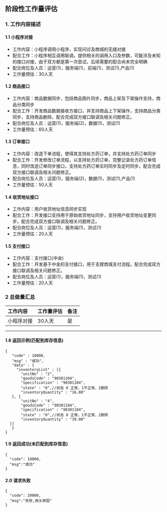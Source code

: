## 阶段性工作量评估
### 1. 工作内容描述
#### 1.1 小程序对接
* 工作内容：小程序调用小程序，实现问诊及商城的无缝对接
* 配合工作：小程序相互调用联调，提供相关的调用入口及参数，可能涉及未知的接口对接，由于双方都是第一次尝试，后续需要的配合尚未完全明确
* 配合岗位及人员：运营(1)，服务端(1)，前端(1)，测试(1),产品(1)
* 工作量预估：30人天
#### 1.2 商品接口
* 工作内容：商品数据同步，包括商品图片同步，商品上架及下架操作支持，商品分类同步
* 配合工作：开发商品数据接收方接口，并支持商品上下架操作，支持商品分类同步，支持商品删除。配合完成双方接口联调及相关问题修正。
* 配合岗位及人员：运营(1)，服务端(2)，数据(1)，测试(1)
* 工作量预估：60人天
#### 1.3 订单接口
* 工作内容：改造下单流程，使得其支持处方药订单，并支持处方药订单同步
* 配合工作：开发修改订单流程，以支持处方药订单，完整记录处方药订单信息，同时改造订单同步接口，支持处方药订单实时同步及定时同步。配合完成双方接口联调及相关问题修正。
* 配合岗位及人员：运营(1)，服务端(2)，数据(1)，测试(1),产品(1)
* 工作量预估：50人天
#### 1.4 收货地址接口
* 工作内容：用户收货地址信息同步实现
* 配合工作：开发接口支持用于原始收货地址同步，支持用户收货地址变更同步。配合完成双方接口联调及相关问题修正。
* 配合岗位及人员：运营(1)，服务端(1)，测试(1)
* 工作量预估：20人天
#### 1.5 支付接口
* 工作内容：支付接口(中金)
* 配合工作：开发基于中金的支付接口，用于支撑商城支付流程。配合完成双方接口联调及相关问题修正。
* 配合岗位及人员：运营(1)，服务端(1)，测试(1)
* 工作量预估：20人天


### 2 总做量汇总
| 工作内容 | 工作量评估 | 备注 |
| :---         |     :---      |     :--- |
| 小程序对接   | 30人天    | 是    | 
--------------------- 
#### 1.8 返回示例(匹配到库存信息)
 ``` 
{
    "code" : 10000,
    "msg" : "成功",
    "data" : {
      "inventoryList" : [{
        "unitNo" : "2",
        "goodsCode" : "90301104",
        "specification" : "90301104",
        "state" : "0",//状态 0 正常，1不正常，2删除
        "inventoryQuantity" : "16.00"
    }, {
        "unitNo" : "4",
        "goodsCode" : "90301104",
        "specification" : "90301104",
        "state" : "0",//状态 0 正常，1不正常，2删除
        "inventoryQuantity" : "39.00"
   }]
    }
}
```
#### 1.9 返回成功(未匹配到库存信息)
```
{
  "code": 10000,
  "msg":"成功"
}
```
#### 2.0 请求失败
```
{
  "code": 20000,
  "msg":"失败,相关原因"
}
```
